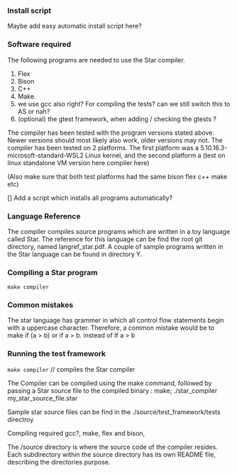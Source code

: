 ### Install script 

Maybe add easy automatic install script here? 

### Software required
The following programs are needed to use the Star compiler. 
1. Flex
2. Bison
3. C++ 
4. Make. 
5. we use gcc also right? For compiling the tests? can we still switch this to AS or nah? 
6. (optional) the gtest framework, when adding / checking the gtests ?

The compiler has been tested with the program versions stated above. 
Newer versions should most likely also work, older versions may not.
The compiler has been tested on 2 platforms. The first platform 
was a 5.10.16.3-microsoft-standard-WSL2 Linux kernel, 
and the second platform a (test on linux standalone VM version here compiler here)

(Also make sure that both test platforms had the same bison flex c++ make etc) 

[] Add a script which installs all programs automatically? 

### Language Reference 
The compiler compiles source programs which are written in a toy language called Star. The reference for this language can be find the root git directory, named langref_star.pdf. A couple of sample programs written in the Star language can be found in directory Y. 

### Compiling a Star program

`make compiler`

### Common mistakes
The star language has grammer in which all control flow statements begin with a uppercase character. Therefore,
a common mistake would be to make if (a > b) or if a > b. instead of If a > b 

### Running the test framework 

`make compiler` // compiles the Star compiler 

  
The Compiler can be compiled using the make command, followed
by passing a Star source file to the compiled binary : 
make;
./star_compiler my_star_source_file.star 

Sample star source files can be find in the ./source/test_framework/tests directroy

Compiling required gcc?, make, flex and bison, 

The /source directory is where the source code of the compiler resides. Each subdirectory within the source directory has its own README file, describing the directories purpose. 

